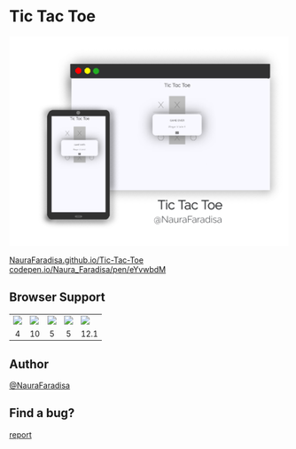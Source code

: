 # Tic Tac Toe

![preview](preview.jpg)

[NauraFaradisa.github.io/Tic-Tac-Toe](https://NauraFaradisa.github.io/Tic-Tac-Toe)
[codepen.io/Naura_Faradisa/pen/eYvwbdM](https://codepen.io/Naura_Faradisa/pen/eYvwbdM)

## Browser Support

<table>
	<tr>
	        <td><img src="https://lh3.googleusercontent.com/d/1lINX0uQhURf_cqbG1kfOjBOVF5lGea8G"></td>
		<td><img src="https://lh3.googleusercontent.com/d/1lIpSdQ7B9Rag_VfPFSESsX2AtlRuMuu7"></td>
		<td><img src="https://lh3.googleusercontent.com/d/1lJyxyw_V0pxF0UFR59Vw4VtOezBBmvSd"></td>
		<td><img src="https://lh3.googleusercontent.com/d/1lKaeJaCs3Bu9o0yVq7ZzglIwY_Jf_9G1"></td>
		<td><img src="https://lh3.googleusercontent.com/d/1lMBASCaZCEUGnjdWr2xwYwrocrgWgvJP"></td>
	</tr>
	<tr>
		<td align="center"> 4 </td>
		<td align="center"> 10 </td>
		<td align="center"> 5 </td>
		<td align="center"> 5 </td>
		<td align="center"> 12.1 </td>
	</tr>

</table>

## Author
[@NauraFaradisa](https://github.com/NauraFaradisa)

## Find a bug?
[report](https://github.com/NauraFaradisa/Tic-Tac-Toe/issues)

